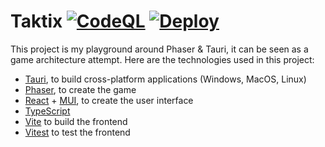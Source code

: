 # Taktix [![CodeQL](https://github.com/matthieu-locussol/TaktixApp/actions/workflows/codeql.yml/badge.svg)](https://github.com/matthieu-locussol/TaktixApp/actions/workflows/codeql.yml) [![Deploy](https://github.com/matthieu-locussol/TaktixApp/actions/workflows/deploy.yml/badge.svg)](https://github.com/matthieu-locussol/TaktixApp/actions/workflows/deploy.yml)

This project is my playground around Phaser & Tauri, it can be seen as a game architecture attempt.
Here are the technologies used in this project:

-  [Tauri](https://github.com/tauri-apps/tauri), to build cross-platform applications (Windows,
   MacOS, Linux)
-  [Phaser](https://github.com/photonstorm/phaser), to create the game
-  [React](https://github.com/facebook/react) + [MUI](https://github.com/mui/material-ui), to create
   the user interface
-  [TypeScript](https://github.com/microsoft/TypeScript)
-  [Vite](https://github.com/vitejs/vite) to build the frontend
-  [Vitest](https://github.com/vitest-dev/vitest) to test the frontend
